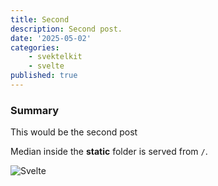```yaml
---
title: Second
description: Second post. 
date: '2025-05-02'
categories: 
    - svektelkit
    - svelte
published: true
---
```


### Summary
This would be the second post

Median inside the **static** folder is served from `/`.

![Svelte](favicon.png)